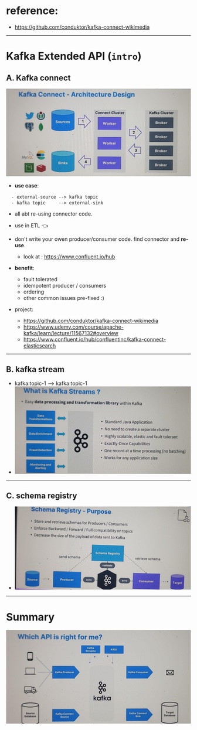 # reference:
- https://github.com/conduktor/kafka-connect-wikimedia
---
# Kafka Extended API (`intro`)
## A. Kafka connect
![img.png](../temp/05/img.png)
- **use case**:
```
  - external-source --> kafka topic
  - kafka topic     --> external-sink
```
- all abt re-using connector code.
- use in ETL  :point_left:
- don't write your owen producer/consumer code. find connector and **re-use**.
  - look at : https://www.confluent.io/hub

- **benefit**:
  - fault tolerated
  - idempotent producer / consumers
  - ordering 
  - other common issues pre-fixed :)
- project:
  - https://github.com/conduktor/kafka-connect-wikimedia
  - https://www.udemy.com/course/apache-kafka/learn/lecture/11567132#overview
  - https://www.confluent.io/hub/confluentinc/kafka-connect-elasticsearch
---
## B. kafka stream
- kafka:topic-1 -->  kafka:topic-1
- ![img_1.png](../temp/05/img_1.png)

---
## C. schema registry
- ![img_2.png](../temp/05/img_2.png)

---
# Summary
![img_3.png](../temp/05/img_3.png)
